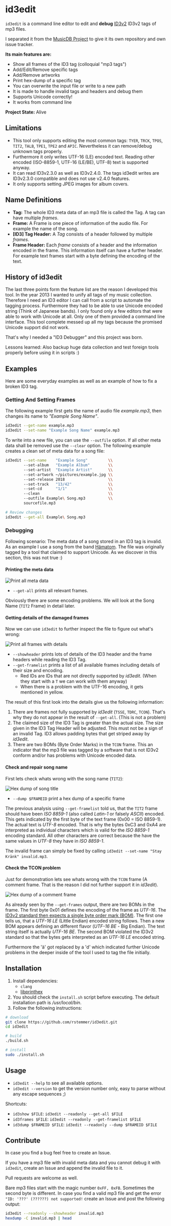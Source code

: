 # id3edit

`id3edit` is a command line editor to edit and **debug** [ID3v2](http://id3.org/id3v2.3.0) ID3v2 tags of mp3 files.

I separated it from the [MusicDB Project](https://github.com/rstemmer/musicdb) to give it its own repository and own issue tracker.

**Its main features are:**

 * Show all frames of the ID3 tag (colloquial "mp3 tags")
 * Add/Edit/Remove specific tags
 * Add/Remove artworks
 * Print hex-dump of a specific tag
 * You can overwrite the input file or write to a new path
 * It is made to handle invalid tags and headers and debug them
 * Supports Unicode correctly!
 * It works from command line

**Project State:** Alive

## Limitations

 * This tool only supports editing the most common tags: `TYER`, `TRCK`, `TPOS`, `TIT2`, `TALB`, `TPE1`, `TPE2` and `APIC`. Nevertheless it can remove/debug unknown tags properly.
 * Furthermore it only writes UTF-16 (LE) encoded text. Reading other encoded (ISO-8859-1, UTF-16 (LE/BE), UTF-8) text is supported anyway.
 * It can read ID3v2.3.0 as well as ID3v2.4.0. The tags id3edit writes are ID3v2.3.0 compatible and does not use v2.4.0 features.
 * It only supports setting JPEG images for album covers.

## Name Definitions

 * **Tag:** The whole ID3 meta data of an mp3 file is called the Tag. A tag can have multiple _frames_.
 * **Frame:** A Frame is one piece of information of the audio file. For example the name of the song.
 * **[ID3] Tag Header:** A _Tag_ consists of a header followed by multiple _frames_.
 * **Frame Header:** Each _frame_ consists of a header and the information encoded in the frame. This information itself can have a further header. For example text frames start with a byte defining the encoding of the text.

## History of id3edit

The last three points form the feature list are the reason I developed this tool.
In the year 2013 I wanted to unify all tags of my music collection.
Therefore I need an ID3 editor I can call from a script to automate the tagging process.
Furthermore they had to be able to use Unicode encoded string (Think of Japanese bands).
I only found only a few editors that were able to work with Unicode at all.
Only one of them provided a command line interface.
This tool complete messed up all my tags because the promised Unicode support did not work.

That's why I needed a "ID3 Debugger" and this project was born.

Lessons learned: Also backup huge data collection and test foreign tools properly before using it in scripts :)

## Examples

Here are some everyday examples as well as an example of how to fix a broken ID3 tag.

### Getting And Setting Frames

The following example first gets the name of audio file _example.mp3_, then changes its name to _"Example Song Name"_.

```bash
id3edit --get-name example.mp3
id3edit --set-name "Example Song Name" example.mp3
```

To write into a new file, you can use the `--outfile` option.
If all other meta data shall be removed use the `--clear` option.
The following example creates a clean set of meta data for a song file:

```bash
id3edit --set-name    "Example Song"         \\
        --set-album   "Example Album"        \\
        --set-artist  "Example Artist"       \\
        --set-artwork ~/pictures/example.jpg \\
        --set-release 2018                   \\
        --set-track   "13/42"                \\
        --set-cd      "1/1"                  \\
        --clean                              \\
        --outfile Example\ Song.mp3          \\
        sourcefile.mp3

# Review changes
id3edit --get-all Example\ Song.mp3
```


### Debugging

Following scenario: The meta data of a song stored in an ID3 tag is invalid.
As an example I use a song from the band [Hämatom](https://en.wikipedia.org/wiki/H%C3%A4matom).
The file was originally tagged by a tool that claimed to support Unicode. As we discover in this section, this was not true :)

#### Printing the meta data

![Print all meta data](screenshots/01.jpg?raw=true)

 * `--get-all` prints all relevant frames.

Obviously there are some encoding problems. We will look at the Song Name (`TIT2` Frame) in detail later.

#### Getting details of the damaged frames

Now we can use `id3edit` to further inspect the file to figure out what's wrong:

![Print all frames with details](screenshots/02.jpg?raw=true)

 * `--showheader` prints lots of details of the ID3 header and the frame headers while reading the ID3 Tag.
 * `--get-framelist` prints a list of all available frames including details of their size and encoding.
    * Red IDs are IDs that are not directly supported by _id3edit_. (When they start with a `T` we can work with them anyway)
    * When there is a problem with the UTF-16 encoding, it gets mentioned in yellow.

The result of this first look into the details give us the following information:

 1. There are frames not fully supported by _id3edit_ (`TSSE`, `TDRC`, `TCON`). That's why they do not appear in the result of `--get-all`. (This is not a problem)
 2. The claimed size of the ID3 Tag is greater than the actual size. The size given in the ID3 Tag Header will be adjusted. This must not be a sign of an invalid Tag. ID3 allows padding bytes that get striped away by _id3edit_.
 3. There are two BOMs (Byte Order Marks) in the `TCON` frame. This an indicator that the mp3 file was tagged by a software that is not ID3v2 conform and/or has problems with Unicode encoded data.

#### Check and repair song name


First lets check whats wrong with the song name (`TIT2`):

![Hex dump of song title](screenshots/03.jpg?raw=true)

 * `--dump $FRAMEID` print a hex dump of a specific frame

The previous analysis using `--get-framelist` told us, that the `TIT2` frame should have been _ISO 8859-1_ (also called _Latin-1_ or falsely _ASCII_) encoded.
This gets indicated by the first byte of the text frame (0x00 = ISO 8859-1). 
The actual text is _UTF-8_ encoded.
That is why the bytes 0xC3 and 0xA4 are interpreted as individual characters which is valid for the _ISO 8859-1_ encoding standard.
All other characters are correct because the have the same values in _UTF-8_ they have in _ISO 8859-1_.

The invalid frame can simply be fixed by calling `id3edit --set-name "Stay Kränk" invalid.mp3`.


#### Check the TCON problem

Just for demonstration lets see whats wrong with the `TCON` frame (A comment frame. That is the reason I did not further support it in _id3edit_).

![Hex dump of a comment frame](screenshots/04.jpg?raw=true)

As already seen by the `--get-frames` output, there are two BOMs in the frame. The first byte 0x01 defines the encoding of the frame as _UTF-16_.
The [ID3v2 standard then expects a single byte order mark (BOM)](http://id3.org/id3v2.3.0#ID3v2_frame_overview).
The first one tells us, that a _UTF-16 LE_ (Little Endian) encoded string follows.
Then a new BOM appears defining an different flavor (_UTF-16 BE_ - Big Endian).
The text string itself is actually _UTF-16 BE_.
The second BOM violated the ID3v2 standard so that the bytes gets interpreted as an _UTF-16 LE_ encoded string.

Furthermore the 'ä' got replaced by a 'd' which indicated further Unicode problems in the deeper inside of the tool I used to tag the file initially.


## Installation

 1. Install dependencies:
    * `clang`
    * [libprinthex](https://github.com/rstemmer/libprinthex)
 2. You should check the `install.sh` script before executing. The default installation path is _/usr/local/bin_.
 3. Follow the following instructions:

```bash
# download
git clone https://github.com/rstemmer/id3edit.git
cd id3edit

# build
./build.sh

# install
sudo ./install.sh
```

## Usage

 * `id3edit --help` to see all available options.
 * `id3edit --version` to get the version number only, easy to parse without any escape sequences ;)

Shortcuts:
 
 * `id3show $FILE`: `id3edit --readonly --get-all $FILE`
 * `id3frames $FILE`: `id3edit --readonly --get-framelist $FILE`
 * `id3dump $FRAMEID $FILE`: `id3edit --readonly --dump $FRAMEID $FILE`

## Contribute

In case you find a bug feel free to create an Issue.

If you have a mp3 file with invalid meta data and you cannot debug it with `id3edit`, create an Issue and append the invalid file to it.

Pull requests are welcome as well.

Bare mp3 files start with the magic number `0xFF, 0xFB`.
Sometimes the second byte is different.
In case you find a valid mp3 file and get the error `"ID: '???' (??????) not supported!` create an Issue and post the following output:

```bash
id3edit --readonly --showheader invalid.mp3
hexdump -C invalid.mp3 | head 
```
